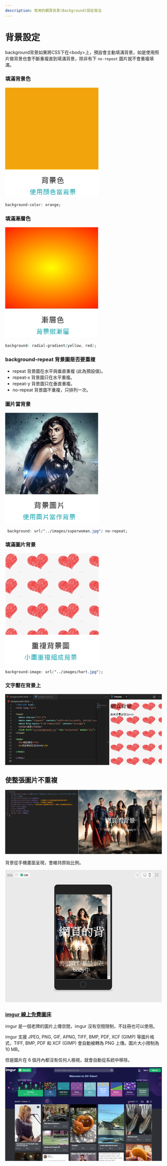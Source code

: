 ```yaml
---
description: 常用的網頁背景(Background)設定寫法
---
```


# 背景設定

background背景如果將CSS下在&lt;body&gt;上，預設會主動填滿背景，如是使用照片做背景也會不斷重複直到填滿背景，除非有下 `no-repeat` 圖片就不會重複填滿。

### 填滿背景色

![](../.gitbook/assets/image%20%2823%29.png)

```css
background-color: orange;
```

### 填滿漸層色

![](../.gitbook/assets/image%20%2811%29.png)

```css
background: radial-gradient(yellow, red);
```

### **background-repeat** 背景圖是否要重複

* repeat 背景圖在水平與垂直重複 \(此為預設值\)。
* repeat-x 背景圖只在水平重複。
* repeat-y 背景圖只在垂直重複。
* no-repeat 背景圖不重複，只排列一次。

### 圖片當背景

![](../.gitbook/assets/image%20%2836%29.png)

```css
 background: url("../images/superwoman.jpg") no-repeat;
```

### 填滿圖片背景

![](../.gitbook/assets/image%20%2835%29.png)

```css
background-image: url("../images/hart.jpg");
```

### 文字壓在背景上

![](../.gitbook/assets/image%20%2822%29.png)

## 使整張圖片不重複

![](../.gitbook/assets/b01.jpg)

背景從手機畫面呈現，會維持原始比例。

![](../.gitbook/assets/image%20%2839%29.png)

###  [imgur 線上免費圖床](https://imgur.com/)

 imgur 是一個老牌的圖片上傳空間，imgur 沒有空間限制，不註冊也可以使用。

imgur 支援 JPEG, PNG, GIF, APNG, TIFF, BMP, PDF, XCF \(GIMP\) 等圖片格式，TIFF, BMP, PDF 和 XCF \(GIMP\) 會自動被轉為 PNG 上傳。圖片大小限制為 10 MB。

但是圖片在 6 個月內都沒有任何人檢視，就會自動從系統中移除。

![](../.gitbook/assets/image%20%2826%29.png)

